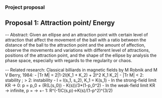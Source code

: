 ### Project proposal

## Proposal 1: Attraction point/ Energy

-- Abstract: 
    Given an ellipse and an attraction point with certain level of attraction that affect the movement of the ball with a ratio between the distance of the ball to the attraction point and the amount of affection, observe the movements and variations with different level of attractions, positions of the attraction point, and the shape of the ellipse by analysis the phase space, especially with regards to the regularity or chaos. 

-- Related research:
    Classical billiards in magnetic fields by M Robnik and M V Berry, 1984:
        - |Tr M| = 2|1-2l(K_1 + K_2) + 2l^2 K_1 K_2|
        - |Tr M| < 2: stability ; > 2: instability
        - l = l(s_1, s_2), K_1 = K(s_1)
        - In the strong-field limit KR -> 0: p = p_0 + (R(L(s_0)) - K(s))/3*(1-p_0^2)
        - In the weak-field limit KR -> infinite, p = -> +- 1: R^(-1)C(s,p)->K(s)/(1-p^2)^(3/2)